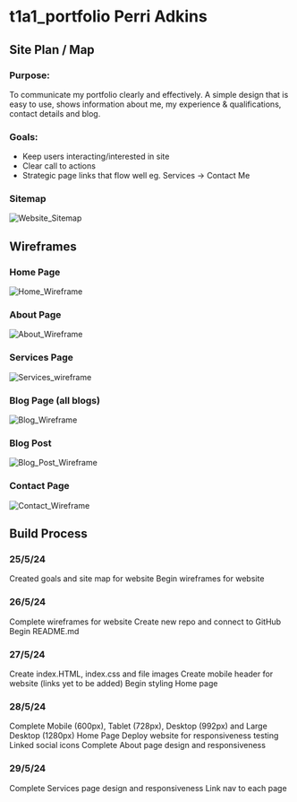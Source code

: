 # t1a1_portfolio Perri Adkins

## Site Plan / Map

### Purpose:
To communicate my portfolio clearly and effectively. A simple design that is easy to use, shows information about me, my experience & qualifications, contact details and blog.

### Goals:
- Keep users interacting/interested in site
- Clear call to actions
- Strategic page links that flow well eg. Services -> Contact Me

### Sitemap
![Website_Sitemap](./docs/Sitemap_t1a1.png)

## Wireframes

### Home Page
![Home_Wireframe](./docs/Wireframe_HOME.png)
### About Page
![About_Wireframe](./docs/Wirefame_ABOUT.png)
### Services Page
![Services_wireframe](./docs/Wireframe_SERVICES.png)
### Blog Page (all blogs)
![Blog_Wireframe](./docs/Wireframe_BLOGS.png)
### Blog Post
![Blog_Post_Wireframe](./docs/Wireframe_POST.png)
### Contact Page
![Contact_Wireframe](./docs/Wireframe_CONTACT.png)

## Build Process

### 25/5/24
Created goals and site map for website 
Begin wireframes for website

### 26/5/24
Complete wireframes for website
Create new repo and connect to GitHub
Begin README.md

### 27/5/24
Create index.HTML, index.css and file images
Create mobile header for website (links yet to be added)
Begin styling Home page

### 28/5/24
Complete Mobile (600px), Tablet (728px), Desktop (992px) and Large Desktop (1280px) Home Page
Deploy website for responsiveness testing
Linked social icons
Complete About page design and responsiveness

### 29/5/24
Complete Services page design and responsiveness
Link nav to each page